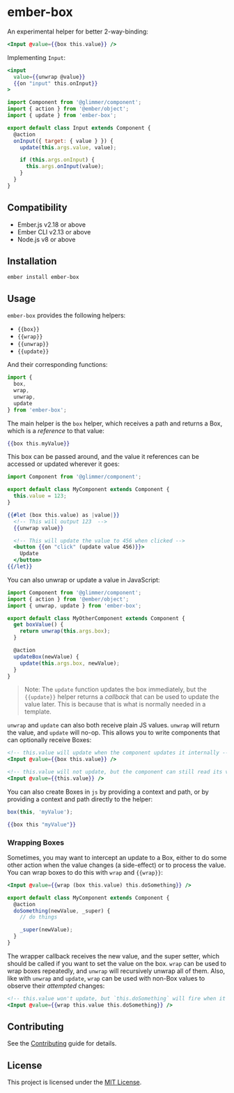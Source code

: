 ember-box
==============================================================================

An experimental helper for better 2-way-binding:

```hbs
<Input @value={{box this.value}} />
```

Implementing `Input`:

```hbs
<input
  value={{unwrap @value}}
  {{on "input" this.onInput}}
>
```

```js
import Component from '@glimmer/component';
import { action } from '@ember/object';
import { update } from 'ember-box';

export default class Input extends Component {
  @action
  onInput({ target: { value } }) {
    update(this.args.value, value);

    if (this.args.onInput) {
      this.args.onInput(value);
    }
  }
}
```

Compatibility
------------------------------------------------------------------------------

* Ember.js v2.18 or above
* Ember CLI v2.13 or above
* Node.js v8 or above


Installation
------------------------------------------------------------------------------

```
ember install ember-box
```


Usage
------------------------------------------------------------------------------

`ember-box` provides the following helpers:

* `{{box}}`
* `{{wrap}}`
* `{{unwrap}}`
* `{{update}}`

And their corresponding functions:

```js
import {
  box,
  wrap,
  unwrap,
  update
} from 'ember-box';
```

The main helper is the `box` helper, which receives a path and returns a Box,
which is a _reference_ to that value:

```hbs
{{box this.myValue}}
```

This box can be passed around, and the value it references can be accessed or
updated wherever it goes:

```js
import Component from '@glimmer/component';

export default class MyComponent extends Component {
  this.value = 123;
}
```
```hbs
{{#let (box this.value) as |value|}}
  <!-- This will output 123  -->
  {{unwrap value}}

  <!-- This will update the value to 456 when clicked -->
  <button {{on "click" (update value 456)}}>
    Update
  </button>
{{/let}}
```

You can also unwrap or update a value in JavaScript:

```js
import Component from '@glimmer/component';
import { action } from '@ember/object';
import { unwrap, update } from 'ember-box';

export default class MyOtherComponent extends Component {
  get boxValue() {
    return unwrap(this.args.box);
  }

  @action
  updateBox(newValue) {
    update(this.args.box, newValue);
  }
}
```

> Note: The `update` function updates the box immediately, but the `{{update}}`
> helper returns a _callback_ that can be used to update the value later. This
> is because that is what is normally needed in a template.

`unwrap` and `update` can also both receive plain JS values. `unwrap` will
return the value, and `update` will no-op. This allows you to write components
that can optionally receive Boxes:

```hbs
<!-- this.value will update when the component updates it internally -->
<Input @value={{box this.value}} />

<!-- this.value will not update, but the component can still read its value -->
<Input @value={{this.value}} />
```

You can also create Boxes in `js` by providing a context and path, or by
providing a context and path directly to the helper:

```js
box(this, 'myValue');
```
```hbs
{{box this "myValue"}}
```

### Wrapping Boxes

Sometimes, you may want to intercept an update to a Box, either to do some other
action when the value changes (a side-effect) or to process the value. You can
wrap boxes to do this with `wrap` and `{{wrap}}`:

```hbs
<Input @value={{wrap (box this.value) this.doSomething}} />
```
```js
export default class MyComponent extends Component {
  @action
  doSomething(newValue, _super) {
    // do things

    _super(newValue);
  }
}
```

The wrapper callback receives the new value, and the super setter, which should
be called if you want to set the value on the box. `wrap` can be used to wrap
boxes repeatedly, and `unwrap` will recursively unwrap all of them. Also, like
with `unwrap` and `update`, `wrap` can be used with non-Box values to observe
their _attempted_ changes:

```hbs
<!-- this.value won't update, but `this.doSomething` will fire when it would have -->
<Input @value={{wrap this.value this.doSomething}} />
```

Contributing
------------------------------------------------------------------------------

See the [Contributing](CONTRIBUTING.md) guide for details.


License
------------------------------------------------------------------------------

This project is licensed under the [MIT License](LICENSE.md).
